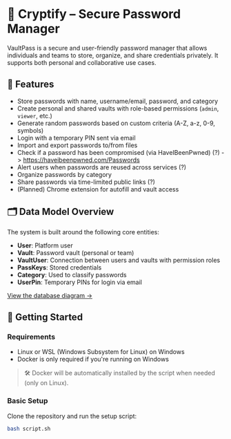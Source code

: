 # 🔐 Cryptify – Secure Password Manager

VaultPass is a secure and user-friendly password manager that allows individuals and teams to store, organize, and share credentials privately. It supports both personal and collaborative use cases.

## 🧩 Features

- Store passwords with name, username/email, password, and category
- Create personal and shared vaults with role-based permissions (`admin`, `viewer`, etc.)
- Generate random passwords based on custom criteria (A-Z, a-z, 0-9, symbols)
- Login with a temporary PIN sent via email
- Import and export passwords to/from files
- Check if a password has been compromised (via HaveIBeenPwned) (?) -> https://haveibeenpwned.com/Passwords
- Alert users when passwords are reused across services (?)
- Organize passwords by category
- Share passwords via time-limited public links (?)
- (Planned) Chrome extension for autofill and vault access

## 🗂️ Data Model Overview

The system is built around the following core entities:

- **User**: Platform user
- **Vault**: Password vault (personal or team)
- **VaultUser**: Connection between users and vaults with permission roles
- **PassKeys**: Stored credentials
- **Category**: Used to classify passwords
- **UserPin**: Temporary PINs for login via email

[View the database diagram →](DB_Model.jpg)

## 🚀 Getting Started

### Requirements

- Linux or WSL (Windows Subsystem for Linux) on Windows  
- Docker is only required if you're running on Windows

> 🛠️ Docker will be automatically installed by the script when needed (only on Linux).


### Basic Setup

Clone the repository and run the setup script:

```bash
bash script.sh